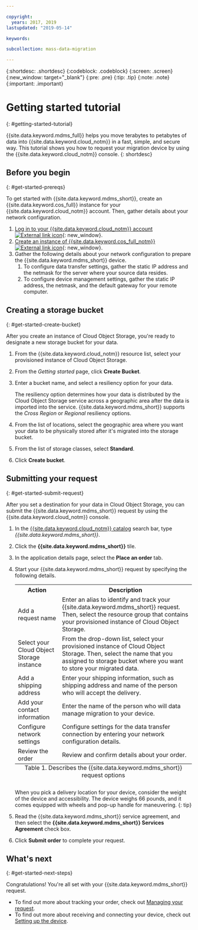 ```yaml
---

copyright:
  years: 2017, 2019
lastupdated: "2019-05-14"

keywords:

subcollection: mass-data-migration

---
```


{:shortdesc: .shortdesc}
{:codeblock: .codeblock}
{:screen: .screen}
{:new_window: target="_blank"}
{:pre: .pre}
{:tip: .tip}
{:note: .note}
{:important: .important}

# Getting started tutorial
{: #getting-started-tutorial}

{{site.data.keyword.mdms_full}} helps you move terabytes to petabytes of data into {{site.data.keyword.cloud_notm}} in a fast, simple, and secure way. This tutorial shows you how to request your migration device by using the {{site.data.keyword.cloud_notm}} console.
{: shortdesc}

## Before you begin
{: #get-started-prereqs}

To get started with {{site.data.keyword.mdms_short}}, create an {{site.data.keyword.cos_full}} instance for your {{site.data.keyword.cloud_notm}} account. Then, gather details about your network configuration.

1. [Log in to your {{site.data.keyword.cloud_notm}} account ![External link icon](../../icons/launch-glyph.svg "External link icon")](https://{DomainName}){: new_window}.
2. [Create an instance of {{site.data.keyword.cos_full_notm}} ![External link icon](../../icons/launch-glyph.svg "External link icon")](https://{DomainName}/catalog/services/cloud-object-storage){: new_window}.
3. Gather the following details about your network configuration to prepare the {{site.data.keyword.mdms_short}} device.
   1. To configure data transfer settings, gather the static IP address and the netmask for the server where your source data resides.
   2. To configure device management settings, gather the static IP address, the netmask, and the default gateway for your remote computer.

## Creating a storage bucket
{: #get-started-create-bucket}

After you create an instance of Cloud Object Storage, you're ready to designate a new storage bucket for your data. 

1. From the {{site.data.keyword.cloud_notm}} resource list, select your provisioned instance of Cloud Object Storage.
2. From the _Getting started_ page, click **Create Bucket**.
3. Enter a bucket name, and select a resiliency option for your data.

   The resiliency option determines how your data is distributed by the Cloud Object Storage service across a geographic area after the data is imported into the service. {{site.data.keyword.mdms_short}} supports the _Cross Region_ or _Regional_ resiliency options.

4. From the list of locations, select the geographic area where you want your data to be physically stored after it's migrated into the storage bucket.
5. From the list of storage classes, select **Standard**.
6. Click **Create bucket**.

## Submitting your request
{: #get-started-submit-request}

After you set a destination for your data in Cloud Object Storage, you can submit the {{site.data.keyword.mdms_short}} request by using the {{site.data.keyword.cloud_notm}} console.

1. In the [{{site.data.keyword.cloud_notm}} catalog](https://{DomainName}/catalog) search bar, type _{{site.data.keyword.mdms_short}}_.
2. Click the **{{site.data.keyword.mdms_short}}** tile.
3. In the application details page, select the **Place an order** tab.
4. Start your {{site.data.keyword.mdms_short}} request by specifying the following details.

    <table>
      <tr>
        <th>Action</th>
        <th>Description</th>
      </tr>
      <tr>
        <td>Add a request name</td>
        <td>Enter an alias to identify and track your {{site.data.keyword.mdms_short}} request. Then, select the resource group that contains your provisioned instance of Cloud Object Storage.</td>
      </tr>
      <tr>
        <td>Select your Cloud Object Storage instance</td>
        <td>From the drop-down list, select your provisioned instance of Cloud Object Storage. Then, select the name that you assigned to storage bucket where you want to store your migrated data.</td>
      </tr>
      <tr>
        <td>Add a shipping address</td>
        <td>Enter your shipping information, such as shipping address and name of the person who will accept the delivery.</td>
      </tr>
      <tr>
        <td>Add your contact information</td>
        <td>Enter the name of the person who will data manage migration to your device.</td>
      </tr>
      <tr>
        <td>Configure network settings</td>
        <td>Configure settings for the data transfer connection by entering your network configuration details.</td>
      </tr>
      <tr>
        <td>Review the order</td>
        <td>Review and confirm details about your order.</td>
      </tr>
      <caption style="caption-side:bottom;">Table 1. Describes the {{site.data.keyword.mdms_short}} request options</caption>
    </table>

    When you pick a delivery location for your device, consider the weight of the device and accessibility. The device weighs 66 pounds, and it comes equipped with wheels and pop-up handle for maneuvering.
    {: tip}

5. Read the {{site.data.keyword.mdms_short}} service agreement, and then select the **{{site.data.keyword.mdms_short}} Services Agreement** check box.
6. Click **Submit order** to complete your request. 

## What's next
{: #get-started-next-steps}

Congratulations! You're all set with your {{site.data.keyword.mdms_short}} request.

- To find out more about tracking your order, check out [Managing your request](/docs/infrastructure/mass-data-migration?topic=mass-data-migration-manage-request).
- To find out more about receiving and connecting your device, check out [Setting up the device](/docs/infrastructure/mass-data-migration?topic=mass-data-migration-set-up-device).


<!--
Todo: Create new topics for each of these steps. Structure as part of the "How to" section.

## Prepare and ship
{: #get-started-prepare-ship}

After you submit the request, the status for the request ticket changes to `Processing Request`. When your Request is accepted, {{site.data.keyword.IBM}} begins pre-configuring the next available device.

When the device is being prepared, the status on the [Requests ![External link icon](../../icons/launch-glyph.svg "External link icon")](https://control.softlayer.com/storage/mdms){:new_window} page shows `Prepping Device` followed by `Awaiting Shipment`. After your request enters the `Awaiting Shipment` status, the request can no longer be canceled.

When the carrier picks up and sends the device to your location, the status for your request updates to `Device Shipped`. You can view the tracking number in the **Order Details** section of the [requests ![External link icon](../../icons/launch-glyph.svg "External link icon")](https://control.softlayer.com/storage/mdms){:new_window} page.


## Receive and connect
{: #get-started-receive-connect}

1. The device arrives pre-configured for you. A basic [powering and connectivity instruction](user-instructions.html) is included.

   User name and storage pool password are provided separately. Check the **Request Details** in your [Requests ![External link icon](../../icons/launch-glyph.svg "External link icon")](https://control.softlayer.com/storage/mdms){:new_window} for the credentials.
   {:note}

2. Point browser to the static IP address you provided in the order form.
3. Log in, enter the password to unlock the empty storage pool. <br/>

   See the Request Details of your [Requests ![External link icon](../../icons/launch-glyph.svg "External link icon")](https://control.softlayer.com/storage/mdms){:new_window} page for the password.
   {:tip}
4. Mount the NFS share on your server.
5. Rerun your DataShuttle inventory to ensure that any new files are captured.

## Move the data
{: #get-started-move-data}

1. Run the DataShuttle copy to move the data.
2. Lock the storage pool.
3. Gracefully shut down the Mass Data Migration device.
4. Send the box back to {{site.data.keyword.BluSoftlayer_full}} Data Center by using the shipping label that was provided.

When the device is returned to {{site.data.keyword.BluSoftlayer}} the request status changes to `Device Received`.

## Offload and access data
{: #get-started-offload-access}

During the transfer process, the request status displays as `Offloading Data`. The status changes again when the migration to the {{site.data.keyword.objectstorageshort}} Bucket is complete (`Offload Complete`). Your data is immediately accessible when the high-speed offload into your Cloud Object Storage bucket is complete.

## Erase the device
{: #get-started-erase-device}

{{site.data.keyword.IBM}} implements DOD-Level data wipe requirements to permanently erase your data from the device. When finished, your Request status displays `Erase Complete`.

-->